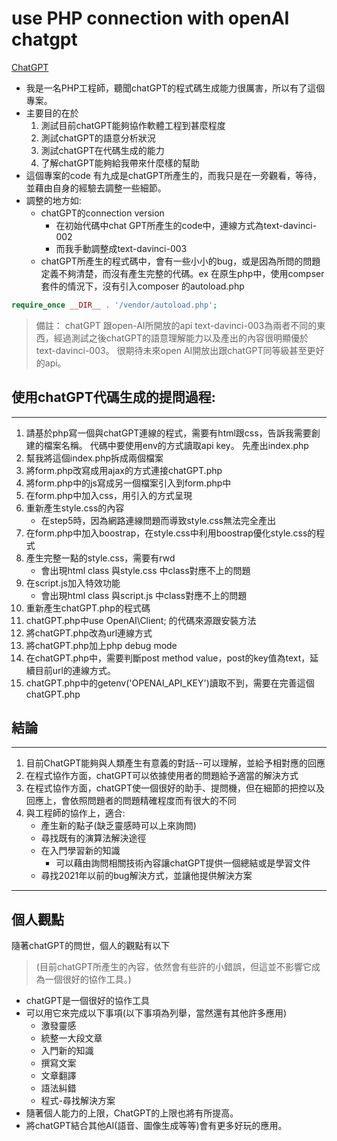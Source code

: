 # use PHP connection with openAI chatgpt
[ChatGPT](https://openai.com/blog/chatgpt/)
- 我是一名PHP工程師，聽聞chatGPT的程式碼生成能力很厲害，所以有了這個專案。
- 主要目的在於
	1. 測試目前chatGPT能夠協作軟體工程到甚麼程度
	2. 測試chatGPT的語意分析狀況
	3. 測試chatGPT在代碼生成的能力
	4. 了解chatGPT能夠給我帶來什麼樣的幫助
- 這個專案的code 有九成是chatGPT所產生的，而我只是在一旁觀看，等待，並藉由自身的經驗去調整一些細節。
- 調整的地方如:
	- chatGPT的connection version
		- 在初始代碼中chat GPT所產生的code中，連線方式為text-davinci-002
		- 而我手動調整成text-davinci-003
	- chatGPT所產生的程式碼中，會有一些小小的bug，或是因為所問的問題定義不夠清楚，而沒有產生完整的代碼。ex 在原生php中，使用compser套件的情況下，沒有引入composer 的autoload.php
```php
require_once __DIR__ . '/vendor/autoload.php';
```

>備註：
>chatGPT 跟open-AI所開放的api text-davinci-003為兩者不同的東西，經過測試之後chatGPT的語意理解能力以及產出的內容很明顯優於text-davinci-003。
>很期待未來open AI開放出跟chatGPT同等級甚至更好的api。

## 使用chatGPT代碼生成的提問過程:
--- 
1. 請基於php寫一個與chatGPT連線的程式，需要有html跟css，告訴我需要創建的檔案名稱。 代碼中要使用env的方式讀取api key。 先產出index.php
2. 幫我將這個index.php拆成兩個檔案
3. 將form.php改寫成用ajax的方式連接chatGPT.php
4. 將form.php中的js寫成另一個檔案引入到form.php中
5. 在form.php中加入css，用引入的方式呈現
6. 重新產生style.css的內容
	- 在step5時，因為網路連線問題而導致style.css無法完全產出
7. 在form.php中加入boostrap，在style.css中利用boostrap優化style.css的程式
8. 產生完整一點的style.css，需要有rwd
	- 會出現html class 與style.css 中class對應不上的問題
9. 在script.js加入特效功能
	- 會出現html class 與script.js 中class對應不上的問題
10. 重新產生chatGPT.php的程式碼
11. chatGPT.php中use OpenAI\\Client; 的代碼來源跟安裝方法
12. 將chatGPT.php改為url連線方式
13. 將chatGPT.php加上php debug mode
14. 在chatGPT.php中，需要判斷post method value，post的key值為text，延續目前url的連線方式。
15. chatGPT.php中的getenv('OPENAI_API_KEY')讀取不到，需要在完善這個chatGPT.php

## 結論
---
1. 目前ChatGPT能夠與人類產生有意義的對話--可以理解，並給予相對應的回應
2. 在程式協作方面，chatGPT可以依據使用者的問題給予適當的解決方式
3. 在程式協作方面，chatGPT使一個很好的助手、提問機，但在細節的把控以及回應上，會依照問題者的問題精確程度而有很大的不同
4. 與工程師的協作上，適合:
	- 產生新的點子(缺乏靈感時可以上來詢問)
	- 尋找既有的演算法解決途徑
	- 在入門學習新的知識
		- 可以藉由詢問相關技術內容讓chatGPT提供一個總結或是學習文件
	- 尋找2021年以前的bug解決方式，並讓他提供解決方案
--- 
## 個人觀點
隨著chatGPT的問世，個人的觀點有以下
>(目前chatGPT所產生的內容，依然會有些許的小錯誤，但這並不影響它成為一個很好的協作工具。)
- chatGPT是一個很好的協作工具
- 可以用它來完成以下事項(以下事項為列舉，當然還有其他許多應用)
	- 激發靈感
	- 統整一大段文章
	- 入門新的知識
	- 撰寫文案
	- 文章翻譯
	- 語法糾錯
	- 程式-尋找解決方案
- 隨著個人能力的上限，ChatGPT的上限也將有所提高。
- 將chatGPT結合其他AI(語音、圖像生成等等)會有更多好玩的應用。
